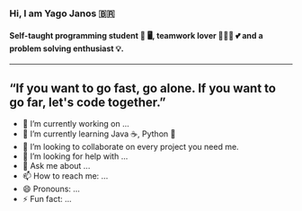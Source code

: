 ### Hi, I am Yago Janos :brazil:

#### Self-taught programming student :book: :desktop_computer:, teamwork lover :people_holding_hands: :two_hearts: and a problem solving enthusiast :bulb:. 
---
“If you want to go fast, go alone. If you want to go far, let's code together.”
---
- 🔭 I’m currently working on ...
- 🌱 I’m currently learning Java :coffee:, Python :snake:
- 👯 I’m looking to collaborate on every project you need me.
- 🤔 I’m looking for help with ...
- 💬 Ask me about ...
- 📫 How to reach me: ...
- 😄 Pronouns: ...
- ⚡ Fun fact: ...
